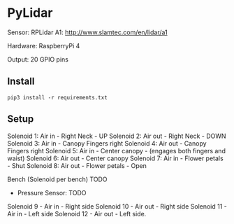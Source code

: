# PyLidar

Sensor: RPLidar A1: http://www.slamtec.com/en/lidar/a1

Hardware: RaspberryPi 4

Output: 20 GPIO pins


## Install

```
pip3 install -r requirements.txt
```


## Setup

Solenoid 1: Air in  - Right Neck - UP
Solenoid 2: Air out - Right Neck - DOWN
Solenoid 3: Air in  - Canopy Fingers right
Solenoid 4: Air out - Canopy Fingers right
Solenoid 5: Air in  - Center canopy - (engages both fingers and waist)
Solenoid 6: Air out - Center canopy
Solenoid 7: Air in  - Flower petals - Shut
Solenoid 8: Air out - Flower petals - Open

Bench (Solenoid per bench) TODO
- Pressure Sensor: TODO

Solenoid 9  - Air in  - Right side
Solenoid 10 - Air out - Right side
Solenoid 11 - Air in  - Left side
Solenoid 12 - Air out - Left side.

